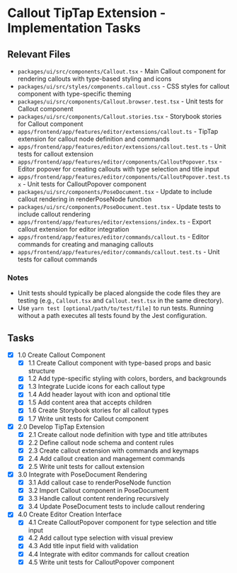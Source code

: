 # Callout TipTap Extension - Implementation Tasks

## Relevant Files

- `packages/ui/src/components/Callout.tsx` - Main Callout component for rendering callouts with type-based styling and icons
- `packages/ui/src/styles/components.callout.css` - CSS styles for callout component with type-specific theming
- `packages/ui/src/components/Callout.browser.test.tsx` - Unit tests for Callout component
- `packages/ui/src/components/Callout.stories.tsx` - Storybook stories for Callout component
- `apps/frontend/app/features/editor/extensions/callout.ts` - TipTap extension for callout node definition and commands
- `apps/frontend/app/features/editor/extensions/callout.test.ts` - Unit tests for callout extension
- `apps/frontend/app/features/editor/components/CalloutPopover.tsx` - Editor popover for creating callouts with type selection and title input
- `apps/frontend/app/features/editor/components/CalloutPopover.test.tsx` - Unit tests for CalloutPopover component
- `packages/ui/src/components/PoseDocument.tsx` - Update to include callout rendering in renderPoseNode function
- `packages/ui/src/components/PoseDocument.test.tsx` - Update tests to include callout rendering
- `apps/frontend/app/features/editor/extensions/index.ts` - Export callout extension for editor integration
- `apps/frontend/app/features/editor/commands/callout.ts` - Editor commands for creating and managing callouts
- `apps/frontend/app/features/editor/commands/callout.test.ts` - Unit tests for callout commands

### Notes

- Unit tests should typically be placed alongside the code files they are testing (e.g., `Callout.tsx` and `Callout.test.tsx` in the same directory).
- Use `yarn test [optional/path/to/test/file]` to run tests. Running without a path executes all tests found by the Jest configuration.

## Tasks

- [x] 1.0 Create Callout Component
  - [x] 1.1 Create Callout component with type-based props and basic structure
  - [x] 1.2 Add type-specific styling with colors, borders, and backgrounds
  - [x] 1.3 Integrate Lucide icons for each callout type
  - [x] 1.4 Add header layout with icon and optional title
  - [x] 1.5 Add content area that accepts children
  - [x] 1.6 Create Storybook stories for all callout types
  - [x] 1.7 Write unit tests for Callout component
- [x] 2.0 Develop TipTap Extension
  - [x] 2.1 Create callout node definition with type and title attributes
  - [x] 2.2 Define callout node schema and content rules
  - [x] 2.3 Create callout extension with commands and keymaps
  - [x] 2.4 Add callout creation and management commands
  - [x] 2.5 Write unit tests for callout extension
- [x] 3.0 Integrate with PoseDocument Rendering
  - [x] 3.1 Add callout case to renderPoseNode function
  - [x] 3.2 Import Callout component in PoseDocument
  - [x] 3.3 Handle callout content rendering recursively
  - [x] 3.4 Update PoseDocument tests to include callout rendering
- [x] 4.0 Create Editor Creation Interface
  - [x] 4.1 Create CalloutPopover component for type selection and title input
  - [x] 4.2 Add callout type selection with visual preview
  - [x] 4.3 Add title input field with validation
  - [x] 4.4 Integrate with editor commands for callout creation
  - [x] 4.5 Write unit tests for CalloutPopover component
